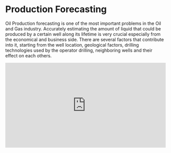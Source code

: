 # Production Forecasting
Oil Production forecasting is one of the most important problems in the Oil and Gas industry. Accurately estimating the amount of liquid that could be produced by a certain well along its lifetime is very crucial especially from the economical and business side. There are several factors that contribute into it, starting from the well location, geological factors, drilling technologies used by the operator drilling, neighboring wells and their effect on each others.
<div style="position: relative; padding-bottom: 53.125%; height: 0;"><iframe src="https://www.loom.com/embed/4dd1eed6e5f34f2e93299db01c3abdc0" frameborder="0" webkitallowfullscreen mozallowfullscreen allowfullscreen style="position: absolute; top: 0; left: 0; width: 100%; height: 100%;"></iframe></div>
